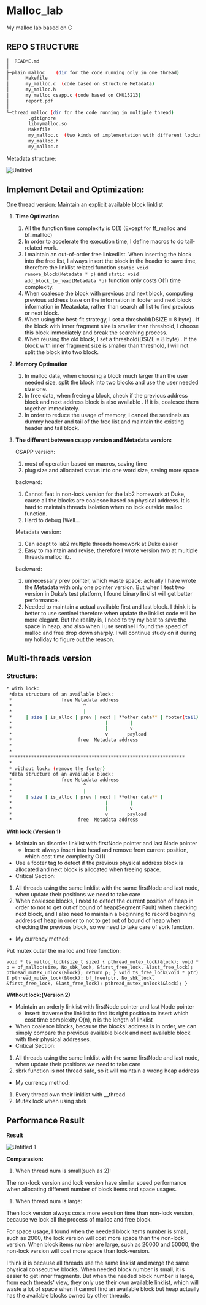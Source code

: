 # Malloc_lab
My malloc lab based on C

## REPO STRUCTURE

```bash
│  README.md
│
├─plain_malloc    (dir for the code running only in one thread)
│      Makefile
│      my_malloc.c  (code based on structure Metadata)
│      my_malloc.h  
│      my_malloc_csapp.c (code based on CMU15213)
│      report.pdf
│
└─thread_malloc (dir for the code running in multiple thread)
        .gitignore
        libmymalloc.so
        Makefile
        my_malloc.c  (two kinds of implementation with different locking granularity)
        my_malloc.h
        my_malloc.o
```

Metadata structure:

![Untitled](./img/Untitled.png)

## **Implement Detail and Optimization:**

One thread version: Maintain an explicit available block linklist

1. **Time Optimation**

   1. All the function time complexity is O(1) (Except for ff_malloc and bf_mallloc)
   2. In order to accelerate the execution time, I define macros to do tail-related work.
   3. I maintain an out-of-order free linkedlist. When inserting the block into the free list, I always insert the block in the header to save time, therefore the linklist related function `static void remove_block(Metadata * p)` and `static void add_block_to_head(Metadata *p)` function only costs O(1) time complexity.
   4. When coalesce the block with previous and next block, computing previous address base on the information in footer and next block information in Meatadata, rather than search all list to find previous or next block.
   5. When using the best-fit strategy, I set a threshold(DSIZE = 8 byte) . If the block with inner fragment size is smaller than threshold, I choose this block immediately and break the searching process.
   6. When reusing the old block, I set a threshold(DSIZE = 8 byte) . If the block with inner fragment size is smaller than threshold, I will not split the block into two block.

2. **Memory Optimation**

   1. In malloc data, when choosing a block much larger than the user needed size, split the block into two blocks and use the user needed size one.
   2. In free data, when freeing a block, check if the previous address block and next address block is also available . If it is, coalesce them together immediately.
   3. In order to reduce the usage of memory, I cancel the sentinels as dummy header and tail of the free list and maintain the existing header and tail block.

3. **The different between csapp version and Metadata version:**

   CSAPP version: 

   1. most of operation based on macros, saving time
   2. plug size and allocated status into one word size, saving more space

   backward: 

   1. Cannot feat in non-lock version for the lab2 homework at Duke, cause all the blocks are coalesce based on physical address. It is hard to maintain threads isolation when no lock outside malloc function. 
   2. Hard to debug (Well...

   Metadata version:

   1. Can adapt to lab2 multiple threads homework at Duke easier
   2. Easy to maintain and revise, therefore I wrote version two at multiple threads malloc lib.

   backward:

   1. unnecessary prev pointer, which waste space: actually I have wrote the Metadata with only one pointer version. But when I test two version in Duke’s test platform, I found binary linklist will get better performance. 
   2. Needed to maintain a actual available first and last block. I think it is better to  use sentinel therefore when update the linklist code will be more elegant.  But the reality is, I need to try my best to save the space in heap, and also when I use sentinel I found the speed of malloc and free drop down sharply. I will continue study on it during my holiday to figure out the reason. 

## Multi-threads version

### Structure:

```bash
* with lock: 
 *data structure of an available block:
 *                  free Metadata address
 *                          ^
 *                          | 
 *     | size | is_alloc | prev | next | **other data** | footer(tail) |  
 *                                  |        |
 *                                  |        v
 *                                  v       payload
 *                        free  Metadata address 
 * 
 *
 ****************************************************************
 *
 * without lock: (remove the footer)
 *data structure of an available block:
 *                  free Metadata address
 *                          ^
 *                          | 
 *     | size | is_alloc | prev | next | **other data** | 
 *                                  |        |
 *                                  |        v
 *                                  v       payload
 *                        free  Metadata address
```

**With lock:(Version 1)**

- Maintain an disorder linklist with firstNode pointer and last Node pointer
  - Insert: always insert into head and remove from current position, which cost time complexity O(1)
- Use a footer tag to detect if the previous physical address block is allocated and next block is allocated when freeing space.
- Critical Section:

1. All threads using the same linklist with the same firstNode and last node, when update their positions we need to take care
2. When coalesce blocks, I need to detect the current position of heap in order to not to get out of bound of heap(Segment Fault) when checking next block, and I also need to maintain a beginning to record beginning address of heap in order to not to get out of bound of heap when checking the previous block, so we need to take care of sbrk function.

- My currency method:

Put mutex outer the malloc and free function:

`void * ts_malloc_lock(size_t size) {
  pthread_mutex_lock(&lock);
  void * p = bf_malloc(size, No_sbk_lock, &first_free_lock, &last_free_lock);
  pthread_mutex_unlock(&lock);
  return p;
}
void ts_free_lock(void * ptr) {
  pthread_mutex_lock(&lock);
  bf_free(ptr, No_sbk_lock, &first_free_lock, &last_free_lock);
  pthread_mutex_unlock(&lock);
}`

**Without lock:(Version 2)**

- Maintain an orderly linklist with firstNode pointer and last Node pointer
  - Insert: traverse the linklist to find its right position to insert which cost time complexity O(n), n is the length of linklist
- When coalesce blocks, because the blocks' address is in order, we can simply compare the previous available block and next available block with their physical addresses.
- Critical Section:

1. All threads using the same linklist with the same firstNode and last node, when update their positions we need to take care
2. sbrk function is not thread safe, so it will maintain a wrong heap address

- My currency method:

1. Every thread own their linklist with __thread
2. Mutex lock when using sbrk

## Performance Result

****Result****

![Untitled 1](https://github.com/Vancool/Malloc_lab/blob/1e4db7a12a0fa71631d01694e1e92b922f49c8f0/img/Untitled%201.png)

****Comparasion:****

1. When thread num is small(such as 2):

The non-lock version and lock version have similar speed performance when allocating different number of block items and space usages.

1. When thread num is large:

Then lock version always costs more excution time than non-lock version, because we lock all the process of malloc and free block.

For space usage, I found when the needed block items number is small, such as 2000, the lock version will cost more space than the non-lock version. When block items number are large, such as 20000 and 50000, the non-lock version will cost more space than lock-version.

I think it is because all threads use the same linklist and merge the same physical consecutive blocks. When needed block number is small, it is easier to get inner fragments. But when the needed block number is large, from each threads' view, they only use their own available linklist, which will waste a lot of space when it cannot find an available block but heap actually has the available blocks owned by other threads.

